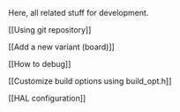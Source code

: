 
Here, all related stuff for development.

[[Using git repository]]

[[Add a new variant (board)]]

[[How to debug]]

[[Customize build options using build_opt.h]]

[[HAL configuration]]